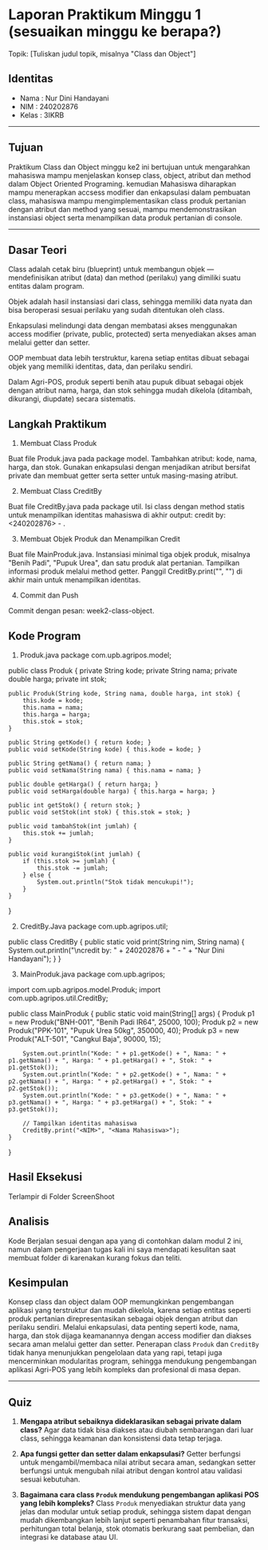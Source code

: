 # Laporan Praktikum Minggu 1 (sesuaikan minggu ke berapa?)
Topik: [Tuliskan judul topik, misalnya "Class dan Object"]

## Identitas
- Nama  : Nur Dini Handayani
- NIM   : 240202876
- Kelas : 3IKRB

---

## Tujuan
Praktikum Class dan Object minggu ke2 ini bertujuan untuk mengarahkan mahasiswa mampu menjelaskan konsep class, object, atribut dan method dalam Object Oriented Programing. kemudian Mahasiswa diharapkan mampu menerapkan accsess modifier dan enkapsulasi dalam pembuatan class, mahasiswa mampu mengimplementasikan class produk pertanian dengan atribut dan method yang sesuai, mampu mendemonstrasikan instansiasi object serta menampilkan data produk pertanian di console.

---

## Dasar Teori
Class adalah cetak biru (blueprint) untuk membangun objek — mendefinisikan atribut (data) dan method (perilaku) yang dimiliki suatu entitas dalam program.

Objek adalah hasil instansiasi dari class, sehingga memiliki data nyata dan bisa beroperasi sesuai perilaku yang sudah ditentukan oleh class.

Enkapsulasi melindungi data dengan membatasi akses menggunakan access modifier (private, public, protected) serta menyediakan akses aman melalui getter dan setter.

OOP membuat data lebih terstruktur, karena setiap entitas dibuat sebagai objek yang memiliki identitas, data, dan perilaku sendiri.

Dalam Agri-POS, produk seperti benih atau pupuk dibuat sebagai objek dengan atribut nama, harga, dan stok sehingga mudah dikelola (ditambah, dikurangi, diupdate) secara sistematis.

## Langkah Praktikum
1. Membuat Class Produk

Buat file Produk.java pada package model.
Tambahkan atribut: kode, nama, harga, dan stok.
Gunakan enkapsulasi dengan menjadikan atribut bersifat private dan membuat getter serta setter untuk masing-masing atribut.

2. Membuat Class CreditBy

Buat file CreditBy.java pada package util.
Isi class dengan method statis untuk menampilkan identitas mahasiswa di akhir output: credit by: <240202876> - <Nur Dini Handayani>.

3. Membuat Objek Produk dan Menampilkan Credit

Buat file MainProduk.java.
Instansiasi minimal tiga objek produk, misalnya "Benih Padi", "Pupuk Urea", dan satu produk alat pertanian.
Tampilkan informasi produk melalui method getter.
Panggil CreditBy.print("<NIM>", "<Nama>") di akhir main untuk menampilkan identitas.

4. Commit dan Push

Commit dengan pesan: week2-class-object.

## Kode Program

1. Produk.java
package com.upb.agripos.model;

public class Produk {
    private String kode;
    private String nama;
    private double harga;
    private int stok;

    public Produk(String kode, String nama, double harga, int stok) {
        this.kode = kode;
        this.nama = nama;
        this.harga = harga;
        this.stok = stok;
    }

    public String getKode() { return kode; }
    public void setKode(String kode) { this.kode = kode; }

    public String getNama() { return nama; }
    public void setNama(String nama) { this.nama = nama; }

    public double getHarga() { return harga; }
    public void setHarga(double harga) { this.harga = harga; }

    public int getStok() { return stok; }
    public void setStok(int stok) { this.stok = stok; }

    public void tambahStok(int jumlah) {
        this.stok += jumlah;
    }

    public void kurangiStok(int jumlah) {
        if (this.stok >= jumlah) {
            this.stok -= jumlah;
        } else {
            System.out.println("Stok tidak mencukupi!");
        }
    }
}


2. CreditBy.Java
package com.upb.agripos.util;

public class CreditBy {
    public static void print(String nim, String nama) {
        System.out.println("\ncredit by: " + 240202876 + " - " + "Nur Dini Handayani");
    }
}

3. MainProduk.java
package com.upb.agripos;

import com.upb.agripos.model.Produk;
import com.upb.agripos.util.CreditBy;

public class MainProduk {
    public static void main(String[] args) {
        Produk p1 = new Produk("BNH-001", "Benih Padi IR64", 25000, 100);
        Produk p2 = new Produk("PPK-101", "Pupuk Urea 50kg", 350000, 40);
        Produk p3 = new Produk("ALT-501", "Cangkul Baja", 90000, 15);

        System.out.println("Kode: " + p1.getKode() + ", Nama: " + p1.getNama() + ", Harga: " + p1.getHarga() + ", Stok: " + p1.getStok());
        System.out.println("Kode: " + p2.getKode() + ", Nama: " + p2.getNama() + ", Harga: " + p2.getHarga() + ", Stok: " + p2.getStok());
        System.out.println("Kode: " + p3.getKode() + ", Nama: " + p3.getNama() + ", Harga: " + p3.getHarga() + ", Stok: " + p3.getStok());

        // Tampilkan identitas mahasiswa
        CreditBy.print("<NIM>", "<Nama Mahasiswa>");
    }
}
## Hasil Eksekusi
Terlampir di Folder ScreenShoot

## Analisis
Kode Berjalan sesuai dengan apa yang di contohkan dalam modul 2 ini, namun dalam pengerjaan tugas kali ini saya mendapati kesulitan saat membuat folder di karenakan kurang fokus dan teliti.

## Kesimpulan
Konsep class dan object dalam OOP memungkinkan pengembangan aplikasi yang terstruktur dan mudah dikelola, karena setiap entitas seperti produk pertanian direpresentasikan sebagai objek dengan atribut dan perilaku sendiri. Melalui enkapsulasi, data penting seperti kode, nama, harga, dan stok dijaga keamanannya dengan access modifier dan diakses secara aman melalui getter dan setter. Penerapan class `Produk` dan `CreditBy` tidak hanya menunjukkan pengelolaan data yang rapi, tetapi juga mencerminkan modularitas program, sehingga mendukung pengembangan aplikasi Agri-POS yang lebih kompleks dan profesional di masa depan.


---

## Quiz

1. **Mengapa atribut sebaiknya dideklarasikan sebagai private dalam class?**
   Agar data tidak bisa diakses atau diubah sembarangan dari luar class, sehingga keamanan dan konsistensi data tetap terjaga.

2. **Apa fungsi getter dan setter dalam enkapsulasi?**
   Getter berfungsi untuk mengambil/membaca nilai atribut secara aman, sedangkan setter berfungsi untuk mengubah nilai atribut dengan kontrol atau validasi sesuai kebutuhan.

3. **Bagaimana cara class `Produk` mendukung pengembangan aplikasi POS yang lebih kompleks?**
   Class `Produk` menyediakan struktur data yang jelas dan modular untuk setiap produk, sehingga sistem dapat dengan mudah dikembangkan lebih lanjut seperti penambahan fitur transaksi, perhitungan total belanja, stok otomatis berkurang saat pembelian, dan integrasi ke database atau UI.
